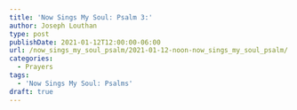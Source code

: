 ```yaml
---
title: 'Now Sings My Soul: Psalm 3:'
author: Joseph Louthan
type: post
publishDate: 2021-01-12T12:00:00-06:00
url: /now_sings_my_soul_psalm/2021-01-12-noon-now_sings_my_soul_psalm/
categories:
  - Prayers
tags:
  - 'Now Sings My Soul: Psalms'
draft: true
---
```

<pre>
<div style="font-variant: small-caps;">

</div>

</pre>
